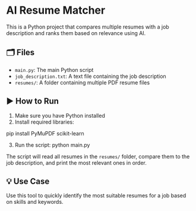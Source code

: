 

# AI Resume Matcher

This is a Python project that compares multiple resumes with a job description and ranks them based on relevance using AI.

## 🗂 Files

- `main.py`: The main Python script
- `job_description.txt`: A text file containing the job description
- `resumes/`: A folder containing multiple PDF resume files

## ▶️ How to Run

1. Make sure you have Python installed
2. Install required libraries:


pip install PyMuPDF scikit-learn

3. Run the script:
python main.py


The script will read all resumes in the `resumes/` folder, compare them to the job description, and print the most relevant ones in order.

## 💡 Use Case

Use this tool to quickly identify the most suitable resumes for a job based on skills and keywords.
